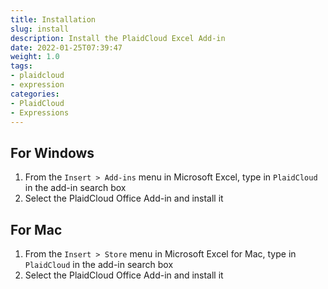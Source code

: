 ```yaml
---
title: Installation
slug: install
description: Install the PlaidCloud Excel Add-in
date: 2022-01-25T07:39:47
weight: 1.0
tags:
- plaidcloud
- expression
categories:
- PlaidCloud
- Expressions
---
```


## For Windows


1. From the `Insert > Add-ins` menu in Microsoft Excel, type in `PlaidCloud` in the add-in search box
2. Select the PlaidCloud Office Add-in and install it

## For Mac


1. From the `Insert > Store` menu in Microsoft Excel for Mac, type in `PlaidCloud` in the add-in search box
2. Select the PlaidCloud Office Add-in and install it
